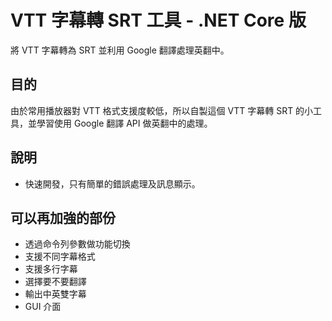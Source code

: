# VTT 字幕轉 SRT 工具 - .NET Core 版

將 VTT 字幕轉為 SRT 並利用 Google 翻譯處理英翻中。

## 目的
由於常用播放器對 VTT 格式支援度較低，所以自製這個 VTT 字幕轉 SRT 的小工具，並學習使用 Google 翻譯 API 做英翻中的處理。

## 說明
* 快速開發，只有簡單的錯誤處理及訊息顯示。

## 可以再加強的部份
* 透過命令列參數做功能切換
* 支援不同字幕格式
* 支援多行字幕
* 選擇要不要翻譯
* 輸出中英雙字幕
* GUI 介面
